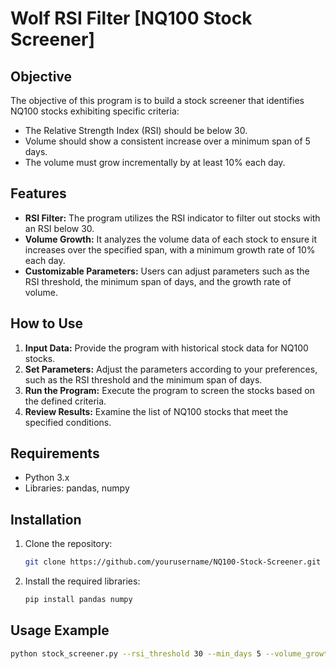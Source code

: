 # Wolf RSI Filter [NQ100 Stock Screener]

## Objective
The objective of this program is to build a stock screener that identifies NQ100 stocks exhibiting specific criteria:
- The Relative Strength Index (RSI) should be below 30.
- Volume should show a consistent increase over a minimum span of 5 days.
- The volume must grow incrementally by at least 10% each day.

## Features
- **RSI Filter:** The program utilizes the RSI indicator to filter out stocks with an RSI below 30.
- **Volume Growth:** It analyzes the volume data of each stock to ensure it increases over the specified span, with a minimum growth rate of 10% each day.
- **Customizable Parameters:** Users can adjust parameters such as the RSI threshold, the minimum span of days, and the growth rate of volume.

## How to Use
1. **Input Data:** Provide the program with historical stock data for NQ100 stocks.
2. **Set Parameters:** Adjust the parameters according to your preferences, such as the RSI threshold and the minimum span of days.
3. **Run the Program:** Execute the program to screen the stocks based on the defined criteria.
4. **Review Results:** Examine the list of NQ100 stocks that meet the specified conditions.

## Requirements
- Python 3.x
- Libraries: pandas, numpy

## Installation
1. Clone the repository:
    ```bash
    git clone https://github.com/yourusername/NQ100-Stock-Screener.git
    ```
2. Install the required libraries:
    ```bash
    pip install pandas numpy
    ```

## Usage Example
```bash
python stock_screener.py --rsi_threshold 30 --min_days 5 --volume_growth_rate 0.1
